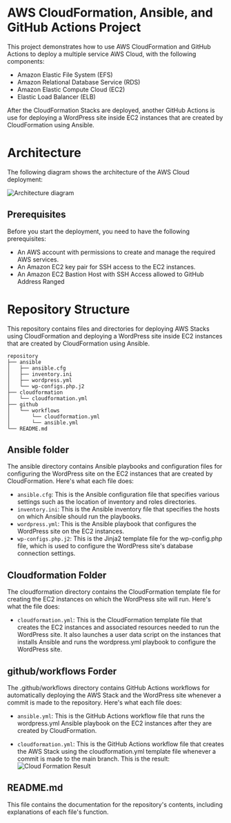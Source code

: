 # AWS CloudFormation, Ansible, and GitHub Actions Project
This project demonstrates how to use AWS CloudFormation and GitHub Actions to deploy a multiple service AWS Cloud, with the following components:
- Amazon Elastic File System (EFS)
- Amazon Relational Database Service (RDS)
- Amazon Elastic Compute Cloud (EC2)
- Elastic Load Balancer (ELB)

After the CloudFormation Stacks are deployed, another GitHub Actions is use for deploying a WordPress site inside EC2 instances that are created by CloudFormation using Ansible.

# Architecture
The following diagram shows the architecture of the AWS Cloud deployment:

![Architecture diagram](architecture.png)


## Prerequisites

Before you start the deployment, you need to have the following prerequisites:
- An AWS account with permissions to create and manage the required AWS services.
- An Amazon EC2 key pair for SSH access to the EC2 instances.
- An Amazon EC2 Bastion Host with SSH Access allowed to GitHub Address Ranged


# Repository Structure
This repository contains files and directories for deploying AWS Stacks using CloudFormation and deploying a WordPress site inside EC2 instances that are created by CloudFormation using Ansible.

```
repository
├── ansible
│   ├── ansible.cfg
│   ├── inventory.ini
│   ├── wordpress.yml
│   └── wp-configs.php.j2
├── cloudformation
│   └── cloudformation.yml
├── github
│   └── workflows
│       └── cloudformation.yml
│       └── ansible.yml
└── README.md

```

## Ansible folder
The ansible directory contains Ansible playbooks and configuration files for configuring the WordPress site on the EC2 instances that are created by CloudFormation. Here's what each file does:

- `ansible.cfg`: This is the Ansible configuration file that specifies various settings such as the location of inventory and roles directories.
- `inventory.ini`: This is the Ansible inventory file that specifies the hosts on which Ansible should run the playbooks.
- `wordpress.yml`: This is the Ansible playbook that configures the WordPress site on the EC2 instances.
- `wp-configs.php.j2`: This is the Jinja2 template file for the wp-config.php file, which is used to configure the WordPress site's database connection settings.

## Cloudformation Folder
The cloudformation directory contains the CloudFormation template file for creating the EC2 instances on which the WordPress site will run. Here's what the file does:

- `cloudformation.yml`: This is the CloudFormation template file that creates the EC2 instances and associated resources needed to run the WordPress site. It also launches a user data script on the instances that installs Ansible and runs the wordpress.yml playbook to configure the WordPress site.

## github/workflows Forder
The .github/workflows directory contains GitHub Actions workflows for automatically deploying the AWS Stack and the WordPress site whenever a commit is made to the repository. Here's what each file does:

- `ansible.yml`: This is the GitHub Actions workflow file that runs the wordpress.yml Ansible playbook on the EC2 instances after they are created by CloudFormation.

- `cloudformation.yml`: This is the GitHub Actions workflow file that creates the AWS Stack using the cloudformation.yml template file whenever a commit is made to the main branch. This is the result:
![Cloud Formation Result](assets/CloudFormationResult.png.png)

## README.md
This file contains the documentation for the repository's contents, including explanations of each file's function.
